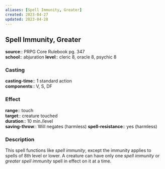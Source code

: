 ```yaml
---
aliases: [Spell Immunity, Greater]
created: 2023-04-27
updated: 2023-04-28
---
```


## Spell Immunity, Greater

**source**:: PRPG Core Rulebook pg. 347  
**school**:: abjuration
**level**:: cleric 8, oracle 8, psychic 8

### Casting

**casting-time**:: 1 standard action  
**components**:: V, S, DF

### Effect

**range**:: touch  
**target**:: creature touched  
**duration**:: 10 min./level  
**saving-throw**:: Will negates (harmless)
**spell-resistance**:: yes (harmless)

### Description

This spell functions like *spell immunity*, except the immunity applies to spells of 8th level or lower. A creature can have only one *spell immunity* or *greater spell immunity* spell in effect on it at a time.
